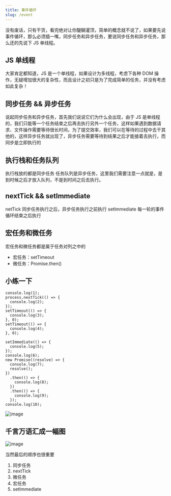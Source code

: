 ```yaml
---
title: 事件循环
slug: /event
---
```


没有废话，只有干货，看完绝对让你醍醐灌顶，简单的概念就不说了，如果要先说事件循环，那么必须插一嘴，同步任务和异步任务，要说同步任务和异步任务，那么还的先说下 JS 单线程。

## JS 单线程

大家肯定都知道，JS 是一个单线程，如果设计为多线程，考虑下各种 DOM 操作，无疑增加很大的复杂性，而且设计之初只是为了完成简单的任务，并没有考虑如此复杂！

## 同步任务 && 异步任务

说起同步任务和异步任务，首先我们说说它们为什么会出现，由于 JS 是单线程的，我们只能等一个任务结束之后再去执行另外一个任务，这样如果遇到数据请求、文件操作需要等待很长时间，为了提交效率，我们可以在等待的过程中去干其他的，这样异步任务就出现了，异步任务需要等待到结果之后才能接着去执行，而同步是立即执行的

## 执行栈和任务队列

执行栈放的都是同步任务
任务队列是异步任务，这里我们需要注意一点就是，是到时候之后才放入队列，不是到时间之后去执行。

## nextTick && setImmediate

netTick 同步任务执行之后，异步任务执行之前执行
setImmediate 每一轮的事件循环结束之后执行

## 宏任务和微任务

宏任务和微任务都是属于任务对列之中的

- 宏任务：setTimeout
- 微任务：Promise.then()

## 小练一下

```
console.log(1);
process.nextTick(() => {
  console.log(2);
});
setTimeout(() => {
  console.log(3);
}, 0);
setTimeout(() => {
  console.log(4);
}, 0);

setImmediate(() => {
  console.log(5);
});
console.log(6);
new Promise((resolve) => {
  console.log(7);
  resolve();
})
  .then(() => {
    console.log(8);
  })
  .then(() => {
    console.log(9);
  });
console.log(10);

```

![image](https://user-images.githubusercontent.com/84896877/169861589-50f01d23-3478-4a3c-b89f-51effcce82bc.png)

## 千言万语汇成一幅图

![image](https://user-images.githubusercontent.com/84896877/169862605-17c472c3-4fb9-47c1-bceb-053cca3cc672.png)

当然最后的顺序也很重要

1. 同步任务
2. nextTick
3. 微任务
4. 宏任务
5. setImmediate
